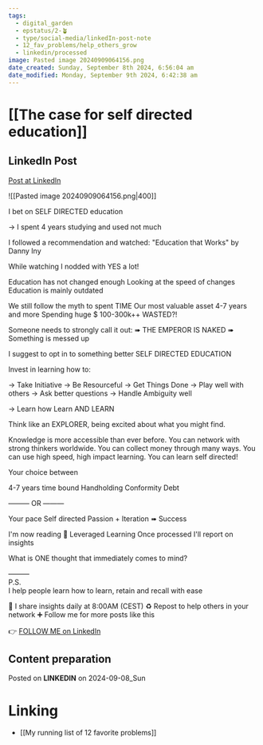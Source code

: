 ```yaml
---
tags:
  - digital_garden
  - epstatus/2-🪴
  - type/social-media/linkedIn-post-note
  - 12_fav_problems/help_others_grow
  - linkedin/processed
image: Pasted image 20240909064156.png
date_created: Sunday, September 8th 2024, 6:56:04 am
date_modified: Monday, September 9th 2024, 6:42:38 am
---
```

# [[The case for self directed education]]
## LinkedIn Post
[Post at LinkedIn](https://www.linkedin.com/posts/sebastiankamilli_i-bet-on-self-directed-education-i-spent-activity-7238426148823527424-3B31?utm_source=share&utm_medium=member_desktop)

  ![[Pasted image 20240909064156.png|400]]

I bet on SELF DIRECTED education

→ I spent 4 years studying and used not much

I followed a recommendation and watched:
"Education that Works" by Danny Iny

While watching I nodded with YES a lot!

Education has not changed enough
Looking at the speed of changes
Education is mainly outdated

We still follow the myth to spent TIME
Our most valuable asset
4-7 years and more
Spending huge $
100-300k++ 
WASTED?!

Someone needs to strongly call it out:
➠ THE EMPEROR IS NAKED
➠ Something is messed up

I suggest to opt in to something better
SELF DIRECTED EDUCATION

Invest in learning how to:

→ Take Initiative
→ Be Resourceful
→ Get Things Done
→ Play well with others
→ Ask better questions
→ Handle Ambiguity well

→ Learn how Learn AND LEARN

Think like an EXPLORER, 
being excited about what you might find.

Knowledge is more accessible than ever before.
You can network with strong thinkers worldwide.
You can collect money through many ways.
You can use high speed, high impact learning.
You can learn self directed!

Your choice between

4-7 years time bound
Handholding
Conformity
Debt

——— OR ———

Your pace
Self directed
Passion + Iteration ➠ Success

I'm now reading 📖 Leveraged Learning
Once processed I'll report on insights

What is ONE thought that immediately comes to mind?

———  
P.S.  
I help people learn how to learn, retain and recall with ease

🔔 I share insights daily at 8:00AM (CEST)
♻ Repost to help others in your network
➕ Follow me for more posts like this

👉 [FOLLOW ME on LinkedIn](https://www.linkedin.com/comm/mynetwork/discovery-see-all?usecase=PEOPLE_FOLLOWS&followMember=sebastiankamilli)

## Content preparation


Posted on **LINKEDIN** on 2024-09-08_Sun
# Linking
+ [[My running list of 12 favorite problems]]